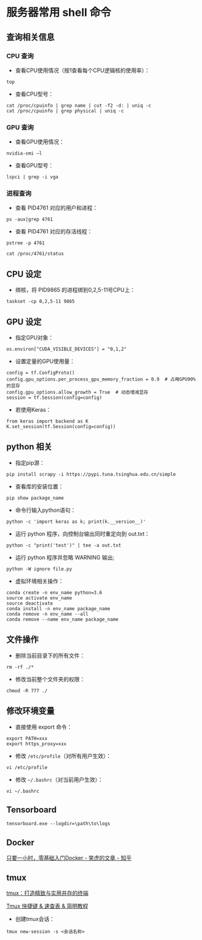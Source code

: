 # 服务器常用 shell 命令

## 查询相关信息

### CPU 查询

- 查看CPU使用情况（按1查看每个CPU逻辑核的使用率）：

`top`

- 查看CPU型号：

```
cat /proc/cpuinfo | grep name | cut -f2 -d: | uniq -c
cat /proc/cpuinfo | grep physical | uniq -c
```

### GPU 查询

- 查看GPU使用情况： 

`nvidia-smi –l`

- 查看GPU型号：

`lspci | grep -i vga`

### 进程查询

- 查看 PID4761 对应的用户和进程：

`ps -aux|grep 4761`

- 查看 PID4761 对应的存活线程：

`pstree -p 4761`

`cat /proc/4761/status`

## CPU 设定

- 绑核，将 PID9865 的进程绑到0,2,5-11号CPU上：

`taskset -cp 0,2,5-11 9865`

## GPU 设定

- 指定GPU对象：

`os.environ["CUDA_VISIBLE_DEVICES"] = "0,1,2"`

- 设置定量的GPU使用量： 

``` 
config = tf.ConfigProto()
config.gpu_options.per_process_gpu_memory_fraction = 0.9  # 占用GPU90%的显存
config.gpu_options.allow_growth = True  # 动态增减显存
session = tf.Session(config=config) 
```

- 若使用Keras：

```
from keras import backend as K
K.set_session(tf.Session(config=config))
```

## python 相关

- 指定pip源：

`pip install scrapy -i https://pypi.tuna.tsinghua.edu.cn/simple`

- 查看库的安装位置：

`pip show package_name`

- 命令行输入python语句：

`python -c 'import keras as k; print(k.__version__)'`

- 运行 python 程序，向控制台输出同时重定向到 out.txt：

`python -c "print('test')" | tee -a out.txt`

- 运行 python 程序并忽略 WARNING 输出;

`python -W ignore file.py`

- 虚拟环境相关操作：

```
conda create -n env_name python=3.6
source activate env_name
source deactivate
conda install -n env_name package_name
conda remove -n env_name --all
conda remove --name env_name package_name
```

## 文件操作

- 删除当前目录下的所有文件：

`rm -rf ./*`

- 修改当前整个文件夹的权限：

`chmod -R 777 ./`

## 修改环境变量

- 直接使用 export 命令：

```
export PATH=xxx
export https_proxy=xxx
```

- 修改 `/etc/profile`（对所有用户生效）：

`vi /etc/profile`

- 修改 `~/.bashrc`（对当前用户生效）：

`vi ~/.bashrc`

## Tensorboard

`tensorboard.exe --logdir=\path\to\logs`

## Docker

[只要一小时，零基础入门Docker - 笑虎的文章 - 知乎](https://zhuanlan.zhihu.com/p/23599229)

## tmux

[tmux：打造精致与实用并存的终端](https://segmentfault.com/a/1190000008188987)

[Tmux 快捷键 & 速查表 & 简明教程](https://gist.github.com/ryerh/14b7c24dfd623ef8edc7)

- 创建tmux会话：

`tmux new-session -s <会话名称>`